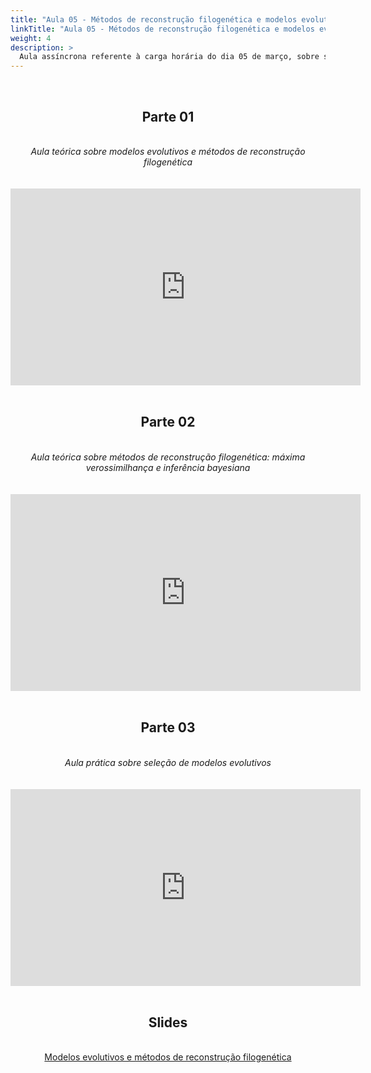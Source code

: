 ```yaml
---
title: "Aula 05 - Métodos de reconstrução filogenética e modelos evolutivos. Seleção de modelos evolutivos e construção de árvores filogenéticas"
linkTitle: "Aula 05 - Métodos de reconstrução filogenética e modelos evolutivos. Seleção de modelos evolutivos e construção de árvores filogenéticas"
weight: 4
description: >
  Aula assíncrona referente à carga horária do dia 05 de março, sobre sobre métodos de reconstrução filogenética e modelos evolutivos. Seleção de modelos evolutivos e construção de árvores filogenéticas
---
```


<br>
<div align="center">
<h2>Parte 01</h2>
<br>
<i>Aula teórica sobre modelos evolutivos e métodos de reconstrução filogenética</i>
<br><br><br>
<iframe width="560" height="315" src="https://www.youtube.com/embed/P6LYN7dDnh8" frameborder="0" allow="accelerometer; autoplay; clipboard-write; encrypted-media; gyroscope; picture-in-picture" allowfullscreen></iframe>
<br><br>

<h2>Parte 02</h2>
<br>
<i>Aula teórica sobre métodos de reconstrução filogenética: máxima verossimilhança e inferência bayesiana</i>
<br><br><br>
<iframe width="560" height="315" src="https://www.youtube.com/embed/mEyH6tFOIv0" frameborder="0" allow="accelerometer; autoplay; clipboard-write; encrypted-media; gyroscope; picture-in-picture" allowfullscreen></iframe>
<br><br>

<h2>Parte 03</h2>
<br>
<i>Aula prática sobre seleção de modelos evolutivos</i>
<br><br><br>
<iframe width="560" height="315" src="https://www.youtube.com/embed/hNwyhliH3Sc" frameborder="0" allow="accelerometer; autoplay; clipboard-write; encrypted-media; gyroscope; picture-in-picture" allowfullscreen></iframe>
<br><br>

<h2>Slides</h2>
<br>
<a href="https://github.com/desirrepetters/gstreinamentoeconsultoria/raw/master/userguide/content/pt-br/filogenia/2024_01/aulas/slides/aula_13.pdf">Modelos evolutivos e métodos de reconstrução filogenética</a>
</div>